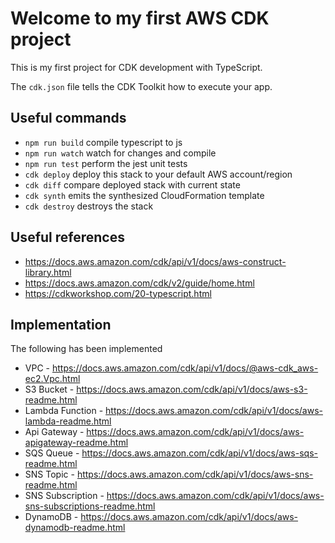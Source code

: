 # Welcome to my first AWS CDK project

This is my first project for CDK development with TypeScript.

The `cdk.json` file tells the CDK Toolkit how to execute your app.

## Useful commands

- `npm run build` compile typescript to js
- `npm run watch` watch for changes and compile
- `npm run test` perform the jest unit tests
- `cdk deploy` deploy this stack to your default AWS account/region
- `cdk diff` compare deployed stack with current state
- `cdk synth` emits the synthesized CloudFormation template
- `cdk destroy` destroys the stack

## Useful references

- https://docs.aws.amazon.com/cdk/api/v1/docs/aws-construct-library.html
- https://docs.aws.amazon.com/cdk/v2/guide/home.html
- https://cdkworkshop.com/20-typescript.html

## Implementation

The following has been implemented

- VPC - https://docs.aws.amazon.com/cdk/api/v1/docs/@aws-cdk_aws-ec2.Vpc.html
- S3 Bucket - https://docs.aws.amazon.com/cdk/api/v1/docs/aws-s3-readme.html
- Lambda Function - https://docs.aws.amazon.com/cdk/api/v1/docs/aws-lambda-readme.html
- Api Gateway - https://docs.aws.amazon.com/cdk/api/v1/docs/aws-apigateway-readme.html
- SQS Queue - https://docs.aws.amazon.com/cdk/api/v1/docs/aws-sqs-readme.html
- SNS Topic - https://docs.aws.amazon.com/cdk/api/v1/docs/aws-sns-readme.html
- SNS Subscription - https://docs.aws.amazon.com/cdk/api/v1/docs/aws-sns-subscriptions-readme.html
- DynamoDB - https://docs.aws.amazon.com/cdk/api/v1/docs/aws-dynamodb-readme.html
